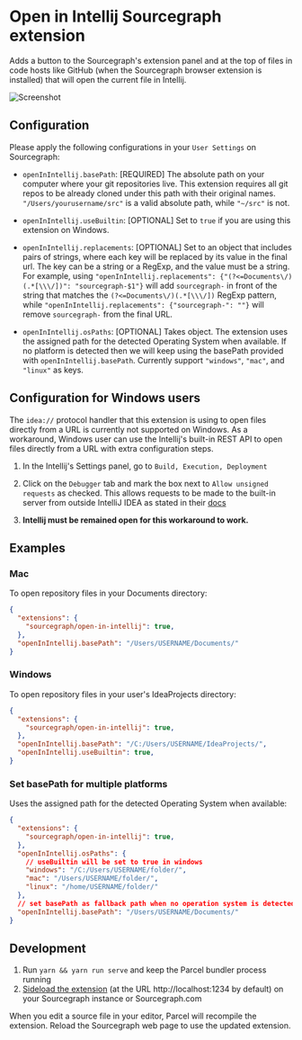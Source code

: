 # Open in Intellij Sourcegraph extension

Adds a button to the Sourcegraph's extension panel and at the top of files in code hosts like GitHub (when the Sourcegraph browser extension is installed) that will open the current file in Intellij.

<picture>
<source srcset="https://user-images.githubusercontent.com/37420160/96809054-23450b80-13e8-11eb-8e76-a0556e3b41e6.png" media="(prefers-color-scheme: dark)" />
<source srcset="https://user-images.githubusercontent.com/37420160/96809032-16281c80-13e8-11eb-9b24-3787300ee66f.png" media="(prefers-color-scheme: light)" />
<img src="https://user-images.githubusercontent.com/37420160/96809032-16281c80-13e8-11eb-9b24-3787300ee66f.png" alt="Screenshot" />
</picture>

## Configuration

Please apply the following configurations in your `User Settings` on Sourcegraph:

- `openInIntellij.basePath`: [REQUIRED] The absolute path on your computer where your git repositories live. This extension requires all git repos to be already cloned under this path with their original names. `"/Users/yourusername/src"` is a valid absolute path, while `"~/src"` is not.

- `openInIntellij.useBuiltin`: [OPTIONAL] Set to `true` if you are using this extension on Windows.

- `openInIntellij.replacements`: [OPTIONAL] Set to an object that includes pairs of strings, where each key will be replaced by its value in the final url. The key can be a string or a RegExp, and the value must be a string. For example, using `"openInIntellij.replacements": {"(?<=Documents\/)(.*[\\\/])": "sourcegraph-$1"}` will add `sourcegraph-` in front of the string that matches the `(?<=Documents\/)(.*[\\\/])` RegExp pattern, while `"openInIntellij.replacements": {"sourcegraph-": ""}` will remove `sourcegraph-` from the final URL.

- `openInIntellij.osPaths`: [OPTIONAL] Takes object. The extension uses the assigned path for the detected Operating System when available. If no platform is detected then we will keep using the basePath provided with `openInIntellij.basePath`. Currently support `"windows"`, `"mac"`, and `"linux"` as keys.

## Configuration for Windows users

The `idea://` protocol handler that this extension is using to open files directly from a URL is currently not supported on Windows. As a workaround, Windows user can use the Intellij's built-in REST API to open files directly from a URL with extra configuration steps.

1. In the Intellij's Settings panel, go to `Build, Execution, Deployment`

1. Click on the `Debugger` tab and mark the box next to `Allow unsigned requests` as checked. This allows requests to be made to the built-in server from outside IntelliJ IDEA as stated in their [docs](https://www.jetbrains.com/help/idea/php-built-in-web-server.html#configuring-built-in-web-server)

1. **Intellij must be remained open for this workaround to work.**

## Examples

### Mac

To open repository files in your Documents directory:

```json
{
  "extensions": {
    "sourcegraph/open-in-intellij": true,
  },
  "openInIntellij.basePath": "/Users/USERNAME/Documents/"
}
```

### Windows

To open repository files in your user's IdeaProjects directory:

```json
{
  "extensions": {
    "sourcegraph/open-in-intellij": true,
  },
  "openInIntellij.basePath": "/C:/Users/USERNAME/IdeaProjects/",
  "openInIntellij.useBuiltin": true,
}
```

### Set basePath for multiple platforms

Uses the assigned path for the detected Operating System when available:

```json
{
  "extensions": {
    "sourcegraph/open-in-intellij": true,
  },
  "openInIntellij.osPaths": {
    // useBuiltin will be set to true in windows
    "windows": "/C:/Users/USERNAME/folder/",
    "mac": "/Users/USERNAME/folder/",
    "linux": "/home/USERNAME/folder/"
  },
  // set basePath as fallback path when no operation system is detected
  "openInIntellij.basePath": "/Users/USERNAME/Documents/"
}
```

## Development

1. Run `yarn && yarn run serve` and keep the Parcel bundler process running
1. [Sideload the extension](https://docs.sourcegraph.com/extensions/authoring/local_development) (at the URL http://localhost:1234 by default) on your Sourcegraph instance or Sourcegraph.com

When you edit a source file in your editor, Parcel will recompile the extension. Reload the Sourcegraph web page to use the updated extension.